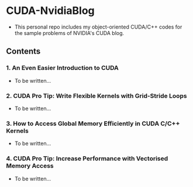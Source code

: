# CUDA-NvidiaBlog
- This personal repo includes my object-oriented CUDA/C++ codes for the sample problems of NVIDIA's CUDA blog. 

## Contents
### 1. An Even Easier Introduction to CUDA
- To be written...
### 2. CUDA Pro Tip: Write Flexible Kernels with Grid-Stride Loops
- To be written...
### 3. How to Access Global Memory Efficiently in CUDA C/C++ Kernels
- To be written...
### 4. CUDA Pro Tip: Increase Performance with Vectorised Memory Access
- To be written...
